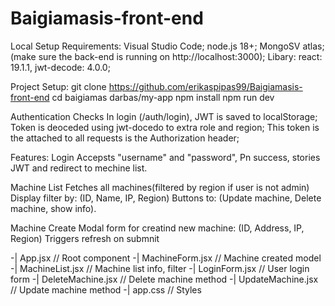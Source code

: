 # Baigiamasis-front-end

Local Setup 
Requirements:
Visual Studio Code;
node.js 18+;
MongoSV atlas;
(make sure the back-end is running on http://localhost:3000);
Libary:
react: 19.1.1,
jwt-decode: 4.0.0;

Project Setup:
git clone https://github.com/erikaspipas99/Baigiamasis-front-end
cd baigiamas darbas/my-app
npm install
npm run dev

Authentication Checks
In login (/auth/login), JWT is saved to localStorage;
Token is deoceded using jwt-docedo to extra role and region;
This token is the attached to all requests is the Authorization header; 

Features:
Login
Accepsts "username" and "password",
Pn success, stories JWT and redirect to mechine list.

Machine List
Fetches all machines(filtered by region if user is not admin)
Display filter by: (ID, Name, IP, Region)
Buttons to: (Update machine, Delete machine, show info).

Machine Create
Modal form for creatind new machine: (ID, Address, IP, Region)
Triggers refresh on submnit

-| App.jsx // Root component
-| MachineForm.jsx // Machine created model
-| MachineList.jsx // Machine list info, filter
-| LoginForm.jsx // User login form
-| DeleteMachine.jsx // Delete machine method
-| UpdateMachine.jsx // Update machine method
-| app.css // Styles




